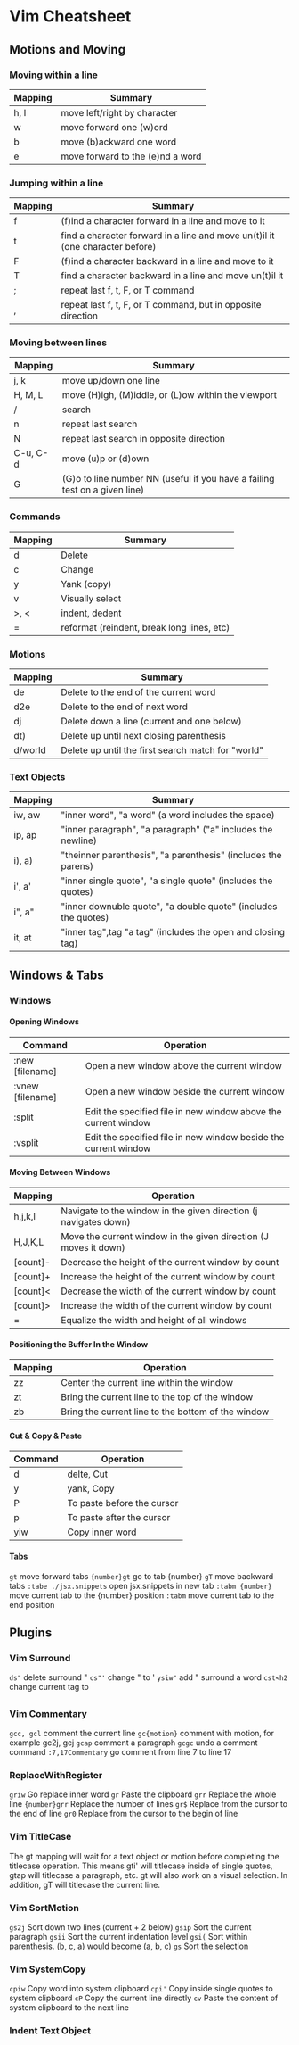 # Vim Cheatsheet

## Motions and Moving

### Moving within a line

|Mapping|Summary|
|---|---|
|h, l|move left/right by character|
|w|move forward one (w)ord|
|b|move (b)ackward one word|
|e|move forward to the (e)nd a word|

### Jumping within a line

|Mapping|Summary|
|---|---|
|f<char>|(f)ind a character forward in a line and move to it|
|t<char>|find a character forward in a line and move un(t)il it (one character before)|
|F<char>|(f)ind a character backward in a line and move to it|
|T<char>|find a character backward in a line and move un(t)il it|
|;|repeat last f, t, F, or T command|
|,|repeat last f, t, F, or T command, but in opposite direction|

### Moving between lines

|Mapping|Summary|
|---|---|
|j, k|move up/down one line|
|H, M, L|move (H)igh, (M)iddle, or (L)ow within the viewport|
|/|search|
|n|repeat last search|
|N|repeat last search in opposite direction|
|C-u, C-d|move (u)p or (d)own|
|<NN>G|(G)o to line number NN (useful if you have a failing test on a given line)|

### Commands

|Mapping|Summary|
|---|---|
|d|Delete|
|c|Change|
|y|Yank (copy)|
|v|Visually select|
|>, <|indent, dedent|
|=|reformat (reindent, break long lines, etc)|

### Motions

|Mapping|Summary|
|---|---|
|de|Delete to the end of the current word|
|d2e|Delete to the end of next word|
|dj|Delete down a line (current and one below)|
|dt)|Delete up until next closing parenthesis|
|d/world|Delete up until the first search match for "world"|

### Text Objects

|Mapping|Summary|
|---|---|
|iw, aw|"inner word", "a word" (a word includes the space)|
|ip, ap|"inner paragraph", "a paragraph" ("a" includes the newline)|
|i), a)|"theinner parenthesis", "a parenthesis" (includes the parens)|
|i', a'|"inner single quote", "a single quote" (includes the quotes)|
|i", a"|"inner downuble quote", "a double quote" (includes the quotes)|
|it, at|"inner tag",tag "a tag" (includes the open and closing tag)|

## Windows & Tabs

### Windows

#### Opening Windows

|Command|Operation|
|---|---|
|:new [filename]|Open a new window above the current window|
|:vnew [filename]|Open a new window beside the current window|
|:split <filename>|Edit the specified file in new window above the current window|
|:vsplit <filename>|Edit the specified file in new window beside the current window|

#### Moving Between Windows

|Mapping|Operation|
|---|---|
|<C-w>h,j,k,l|Navigate to the window in the given direction (<C-w>j navigates down)|
|<C-w>H,J,K,L|Move the current window in the given direction (<C-w>J moves it down)|
|[count]<C-w>-|Decrease the height of the current window by count|
|[count]<C-w>+|Increase the height of the current window by count|
|[count]<C-w><|Decrease the width of the current window by count|
|[count]<C-w>>|Increase the width of the current window by count|
|<C-w>=|Equalize the width and height of all windows|

#### Positioning the Buffer In the Window

|Mapping|Operation|
|---|---|
|zz|Center the current line within the window|
|zt|Bring the current line to the top of the window|
|zb|Bring the current line to the bottom of the window|

#### Cut & Copy & Paste

|Command|Operation|
|---|---|
|d|delte, Cut|
|y|yank, Copy|
|P|To paste before the cursor|
|p|To paste after the cursor|
|yiw|Copy inner word|

#### Tabs

```gt``` move forward tabs
```{number}gt``` go to tab {number}
```gT``` move backward tabs
```:tabe ./jsx.snippets``` open jsx.snippets in new tab
```:tabm {number}``` move current tab to the {number} position
```:tabm``` move current tab to the end position

## Plugins

### Vim Surround

```ds"``` delete surround "
```cs"'``` change " to '
```ysiw"``` add " surround a word
```cst<h2``` change current tag to <h2>

### Vim Commentary

```gcc, gcl``` comment the current line
```gc{motion}``` comment with motion, for example gc2j, gcj
```gcap``` comment a paragraph
```gcgc``` undo a comment command
```:7,17Commentary``` go comment from line 7 to line 17

### ReplaceWithRegister

```griw``` Go replace inner word
```gr``` Paste the clipboard
```grr``` Replace the whole line
```{number}grr``` Replace the number of lines
```gr$``` Replace from the cursor to the end of line
```gr0``` Replace from the cursor to the begin of line

### Vim TitleCase

The <leader>gt mapping will wait for a text object or motion before completing the titlecase operation. This means <leader>gti' will titlecase inside of single quotes, <leader>gtap will titlecase a paragraph, etc. gt will also work on a visual selection.
In addition, <leader>gT will titlecase the current line.

### Vim SortMotion

```gs2j``` Sort down two lines (current + 2 below)
```gsip``` Sort the current paragraph
```gsii``` Sort the current indentation level
```gsi(``` Sort within parenthesis. (b, c, a) would become (a, b, c)
```gs``` Sort the selection

### Vim SystemCopy
```cpiw``` Copy word into system clipboard
```cpi'``` Copy inside single quotes to system clipboard
```cP``` Copy the current line directly
```cv``` Paste the content of system clipboard to the next line

### Indent Text Object
